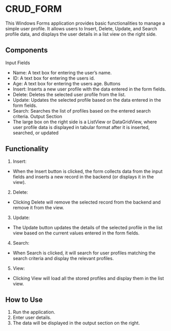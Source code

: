 
# CRUD_FORM
This Windows Forms application provides basic functionalities to manage a simple user profile. It allows users to Insert, Delete, Update, and Search profile data, and displays the user details in a list view on the right side.

## Components
Input Fields
- Name: A text box for entering the user’s name.
- ID: A text box for entering the users id.
- Age: A text box for entering the users age.
Buttons
- Insert: Inserts a new user profile with the data entered in the form fields.
- Delete: Deletes the selected user profile from the list.
- Update: Updates the selected profile based on the data entered in the form fields.
- Search: Searches the list of profiles based on the entered search criteria.
Output Section
- The large box on the right side is a ListView or DataGridView, where user profile data is displayed in tabular format after it is inserted, searched, or updated
## Functionality
1. Insert:

- When the Insert button is clicked, the form collects data from the input fields and inserts a new record in the backend (or displays it in the view).

2. Delete:

- Clicking Delete will remove the selected record from the backend and remove it from the view.
3. Update:

- The Update button updates the details of the selected profile in the list view based on the current values entered in the form fields.
4. Search:

- When Search is clicked, it will search for user profiles matching the search criteria and display the relevant profiles.
5. View:

- Clicking View will load all the stored profiles and display them in the list view.
## How to Use
1. Run the application.
2. Enter user details.
4. The data will be displayed in the output section on the right.
